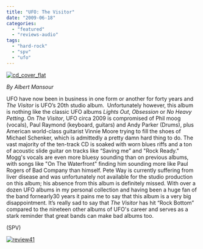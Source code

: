 ```yaml
---
title: "UFO: The Visitor"
date: "2009-06-18"
categories: 
  - "featured"
  - "reviews-audio"
tags: 
  - "hard-rock"
  - "spv"
  - "ufo"
---
```


[![cd_cover_flat](http://www.hellbound.ca/wp-content/uploads/2009/06/cd_cover_flat-299x299.jpg "cd_cover_flat")](http://www.hellbound.ca/wp-content/uploads/2009/06/cd_cover_flat.jpg)

_By Albert Mansour_

UFO have now been in business in one form or another for forty years and _The Visitor_ is UFO’s 20th studio album.  Unfortunately however, this album is nothing like the classic UFO albums _Lights Out_, _Obsession_ or _No Heavy Petting_. On _The Visitor_, UFO circa 2009 is compromised of Phil moog (vocals), Paul Raymond (keyboard, guitars) and Andy Parker (Drums), plus American world-class guitarist Vinnie Moore trying to fill the shoes of Michael Schenker, which is admittedly a pretty damn hard thing to do. The vast majority of the ten-track CD is soaked with worn blues riffs and a ton of acoustic slide guitar on tracks like “Saving me” and "Rock Ready." Mogg's vocals are even more bluesy sounding than on previous albums, with songs like "On The Waterfront" finding him sounding more like Paul Rogers of Bad Company than himself. Pete Way is currently suffering from liver disease and was unfortunately not available for the studio production on this album; his absence from this album is definitely missed. With over a dozen UFO albums in my personal collection and having been a huge fan of the band fornearly30 years it pains me to say that this album is a very big disappointment. It’s really sad to say that _The Visitor_ has hit “Rock Bottom” compared to the nineteen other albums of UFO's career and serves as a stark reminder that great bands can make bad albums too.

(SPV)

[![review41](http://www.hellbound.ca/wp-content/uploads/2009/06/review41.png "review41")](http://www.hellbound.ca/wp-content/uploads/2009/06/review41.png)
